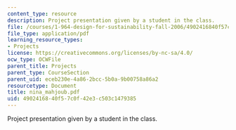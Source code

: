```yaml
---
content_type: resource
description: Project presentation given by a student in the class.
file: /courses/1-964-design-for-sustainability-fall-2006/4902416840f57c0f42e3c503c1479385_nina_mahjoub.pdf
file_type: application/pdf
learning_resource_types:
- Projects
license: https://creativecommons.org/licenses/by-nc-sa/4.0/
ocw_type: OCWFile
parent_title: Projects
parent_type: CourseSection
parent_uid: eceb230e-4a86-2bcc-5b0a-9b00758a86a2
resourcetype: Document
title: nina_mahjoub.pdf
uid: 49024168-40f5-7c0f-42e3-c503c1479385
---
```

Project presentation given by a student in the class.